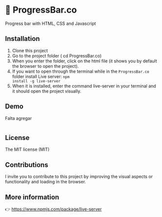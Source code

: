 # :battery: ProgressBar.co
Progress bar with HTML, CSS and Javascript

## Installation

1. Clone this project
2. Go to the project folder ( cd ProgressBar.co)
3. When you enter the folder, click on the html file (it shows you by default the browser to open the project).
4. If you want to open through the terminal while in the <code>ProgressBar.co</code> folder install Live server: <code>npm install -g live-server</code>
5. When it is installed, enter the command live-server in your terminal and it should open the project visually.

## Demo

Falta agregar 

<img src="">

## License

The MIT license (MIT)

## Contributions
I invite you to contribute to this project by improving the visual aspects or functionality and loading in the browser.

## More information
👉 https://www.npmjs.com/package/live-server

